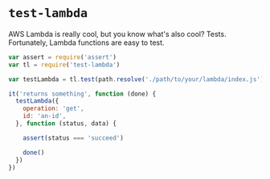 # `test-lambda`

AWS Lambda is really cool, but you know what's also cool? Tests. Fortunately, Lambda functions are easy to test.

```js
var assert = require('assert')
var tl = require('test-lambda')

var testLambda = tl.test(path.resolve('./path/to/your/lambda/index.js'))

it('returns something', function (done) {
  testLambda({
    operation: 'get',
    id: 'an-id',
  }, function (status, data) {

    assert(status === 'succeed')    

    done()
  })
})
```

